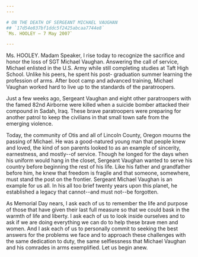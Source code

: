 ```yaml
---
---

# ON THE DEATH OF SERGEANT MICHAEL VAUGHAN
## `17d54e837bf1ddc5f2425abcaa7744e8`
`Ms. HOOLEY — 7 May 2007`

---
```



Ms. HOOLEY. Madam Speaker, I rise today to recognize the sacrifice 
and honor the loss of SGT Michael Vaughan. Answering the call of 
service, Michael enlisted in the U.S. Army while still completing 
studies at Taft High School. Unlike his peers, he spent his post-
graduation summer learning the profession of arms. After boot camp and 
advanced training, Michael Vaughan worked hard to live up to the 
standards of the paratroopers.

Just a few weeks ago, Sergeant Vaughan and eight other paratroopers 
with the famed 82nd Airborne were killed when a suicide bomber attacked 
their compound in Sadah, Iraq. These brave paratroopers were preparing 
for another patrol to keep the civilians in that small town safe from 
the emerging violence.

Today, the community of Otis and all of Lincoln County, Oregon mourns 
the passing of Michael. He was a good-natured young man that people 
knew and loved, the kind of son parents looked to as an example of 
sincerity, earnestness, and mostly--of service. Though he longed for 
the days when his uniform would hang in the closet, Sergeant Vaughan 
wanted to serve his country before beginning the rest of his life. Like 
his father and grandfather before him, he knew that freedom is fragile 
and that someone, somewhere, must stand the post on the frontier. 
Sergeant Michael Vaughan is an example for us all. In his all too brief 
twenty years upon this planet, he established a legacy that cannot--and 
must not--be forgotten.

As Memorial Day nears, I ask each of us to remember the life and 
purpose of those that have given their last full measure so that we 
could bask in the warmth of life and liberty. I ask each of us to look 
inside ourselves and to ask if we are doing everything we can do to 
help these brave men and women. And I ask each of us to personally 
commit to seeking the best answers for the problems we face and to 
approach these challenges with the same dedication to duty, the same 
selflessness that Michael Vaughan and his comrades in arms exemplified. 
Let us begin anew.
